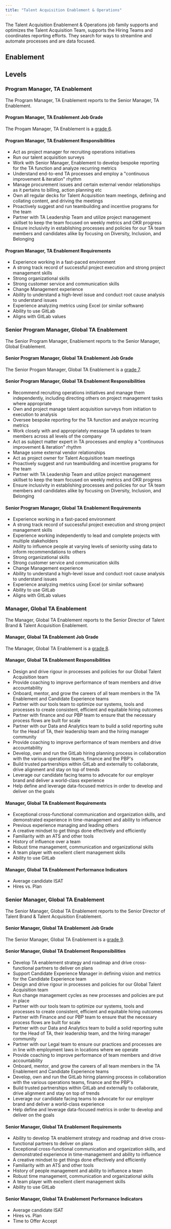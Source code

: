 ```yaml
---
title: "Talent Acquisition Enablement & Operations"
---
```


The Talent Acquisition Enablement & Operations job family supports and optimizes the Talent Acquisition Team, supports the Hiring Teams and coordinates reporting efforts. They search for ways to streamline and automate processes and are data focused.

## Enablement

## Levels

### Program Manager, TA Enablement

The Program Manager, TA Enablement reports to the Senior Manager, TA Enablement.

#### Program Manager, TA Enablement Job Grade

The Progam Manager, TA Enablement is a [grade 6](/handbook/total-rewards/compensation/compensation-calculator/#gitlab-job-grades).

#### Program Manager, TA Enablement Responsibilities

- Act as project manager for recruiting operations initiatives
- Run our talent acquisition surveys
- Work with Senior Manager, Enablement to develop bespoke reporting for the TA function and analyze recurring metrics
- Understand end-to-end TA processes and employ a "continuous improvement & iteration" rhythm
- Manage procurement issues and certain external vendor relationships as it pertains to billing, action planning etc
- Own all regular decks for Talent Acquisition team meetings, defining and collating content, and driving the meetings
- Proactively suggest and run teambuilding and incentive programs for the team
- Partner with TA Leadership Team and utilize project management skillset to keep the team focused on weekly metrics and OKR progress
- Ensure inclusivity in establishing processes and policies for our TA team members and candidates alike by focusing on Diversity, Inclusion, and Belonging

#### Program Manager, TA Enablement Requirements

- Experience working in a fast-paced environment
- A strong track record of successful project execution and strong project management skills
- Strong organizational skills
- Strong customer service and communication skills
- Change Management experience
- Ability to understand a high-level issue and conduct root cause analysis to understand issues
- Experience analyzing metrics using Excel (or similar software)
- Ability to use GitLab
- Aligns with GitLab values

### Senior Program Manager, Global TA Enablement

The Senior Program Manager, Enablement reports to the Senior Manager, Global Enablement.

#### Senior Program Manager, Global TA Enablement Job Grade

The Senior Progam Manager, Global TA Enablement is a [grade 7](/handbook/total-rewards/compensation/compensation-calculator/#gitlab-job-grades).

#### Senior Program Manager, Global TA Enablement Responsibilities

- Recommend recruiting operations initiatives and manage them independently, including directing others on project management tasks where appropriate
- Own and project manage talent acquisition surveys from initiation to execution to analysis
- Oversee bespoke reporting for the TA function and analyze recurring metrics
- Work closely with and appropriately message TA updates to team members  across all levels of the company
- Act as subject matter expert in TA processes and employ a "continuous improvement & iteration" rhythm
- Manage some external vendor relationships
- Act as project owner for Talent Acquisition team meetings
- Proactively suggest and run teambuilding and incentive programs for the team
- Partner with TA Leadership Team and utilize project management skillset to keep the team focused on weekly metrics and OKR progress
- Ensure inclusivity in establishing processes and policies for our TA team members and candidates alike by focusing on Diversity, Inclusion, and Belonging

#### Senior Program Manager, Global TA Enablement Requirements

- Experience working in a fast-paced environment
- A strong track record of successful project execution and strong project management skills
- Experience working independently to lead and complete projects with multiple stakeholders
- Ability to influence people at varying levels of seniority using data to inform recommendations to others
- Strong organizational skills
- Strong customer service and communication skills
- Change Management experience
- Ability to understand a high-level issue and conduct root cause analysis to understand issues
- Experience analyzing metrics using Excel (or similar software)
- Ability to use GitLab
- Aligns with GitLab values

### Manager, Global TA Enablement

The Manager, Global TA Enablement reports to the Senior Director of Talent Brand & Talent Acquisition Enablement.

#### Manager, Global TA Enablement Job Grade

The Manager, Global TA Enablement is a [grade 8](/handbook/total-rewards/compensation/compensation-calculator/#gitlab-job-grades).

#### Manager, Global TA Enablement Responsibilities

- Design and drive rigour in processes and policies for our Global Talent Acquisition team
- Provide coaching to improve performance of team members and drive accountability
- Onboard, mentor, and grow the careers of all team members in the TA Enablement and Candidate Experience teams
- Partner with our tools team to optimize our systems, tools and processes to create consistent, efficient and equitable hiring outcomes
- Partner with finance and our PBP team to ensure that the necessary process flows are built for scale
- Partner with our Data and Analytics team to build a solid reporting suite for the Head of TA, their leadership team and the hiring manager community
- Provide coaching to improve performance of team members and drive accountability
- Develop, own and run the GitLab hiring planning process in collaboration with the various operations teams, finance and the PBP's
- Build trusted partnerships within GitLab and externally to collaborate, drive alignment and stay on top of trends
- Leverage our candidate facing teams to advocate for our employer brand and deliver a world-class experience
- Help define and leverage data-focused metrics in order to develop and deliver on the goals

#### Manager, Global TA Enablement Requirements

- Exceptional cross-functional communication and organization skills, and demonstrated experience in time-management and ability to influence
- Previous experience managing and leading others
- A creative mindset to get things done effectively and efficiently
- Familiarity with an ATS and other tools
- History of influence over a team
- Robust time management, communication and organizational skills
- A team player with excellent client management skills
- Ability to use GitLab

#### Manager, Global TA Enablement Performance Indicators

- Average candidate ISAT
- Hires vs. Plan

### Senior Manager, Global TA Enablement

The Senior Manager, Global TA Enablement reports to the Senior Director of Talent Brand & Talent Acquisition Enablement.

#### Senior Manager, Global TA Enablement Job Grade

The Senior Manager, Global TA Enablement is a [grade 9](/handbook/total-rewards/compensation/compensation-calculator/#gitlab-job-grades).

#### Senior Manager, Global TA Enablement Responsibilities

- Develop TA enablement strategy and roadmap and drive cross-functional partners to deliver on plans
- Support Candidate Experience Manager in defining vision and metrics for the Candidate Experience team
- Design and drive rigour in processes and policies for our Global Talent Acquisition team
- Run change management cycles as new processes and policies are put in place
- Partner with our tools team to optimize our systems, tools and processes to create consistent, efficient and equitable hiring outcomes
- Partner with Finance and our PBP team to ensure that the necessary process flows are built for scale
- Partner with our Data and Analytics team to build a solid reporting suite for the Head of TA, their leadership team, and the hiring manager community
- Partner with our Legal team to ensure our practices and processes are in line with employment laws in locations where we operate
- Provide coaching to improve performance of team members and drive accountability
- Onboard, mentor, and grow the careers of all team members in the TA Enablement and Candidate Experience teams
- Develop, own and run the GitLab hiring planning process in collaboration with the various operations teams, finance and the PBP's
- Build trusted partnerships within GitLab and externally to collaborate, drive alignment and stay on top of trends
- Leverage our candidate facing teams to advocate for our employer brand and deliver a world-class experience
- Help define and leverage data-focused metrics in order to develop and deliver on the goals

#### Senior Manager, Global TA Enablement Requirements

- Ability to develop TA enablement strategy and roadmap and drive cross-functional partners to deliver on plans
- Exceptional cross-functional communication and organization skills, and demonstrated experience in time-management and ability to influence
- A creative mindset to get things done effectively and efficiently
- Familiarity with an ATS and other tools
- History of people management and ability to influence a team
- Robust time management, communication and organizational skills
- A team player with excellent client management skills
- Ability to use GitLab

#### Senior Manager, Global TA Enablement Performance Indicators

- Average candidate ISAT
- Hires vs. Plan
- Time to Offer Accept
